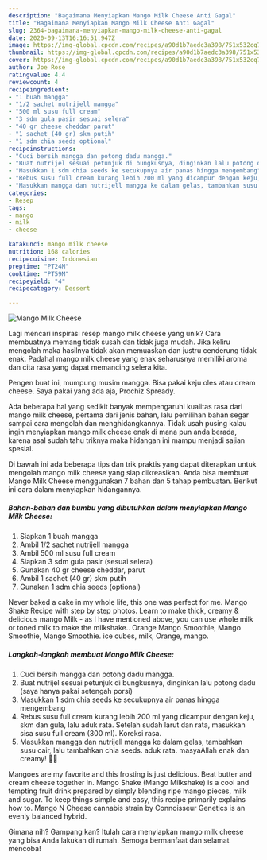 ```yaml
---
description: "Bagaimana Menyiapkan Mango Milk Cheese Anti Gagal"
title: "Bagaimana Menyiapkan Mango Milk Cheese Anti Gagal"
slug: 2364-bagaimana-menyiapkan-mango-milk-cheese-anti-gagal
date: 2020-09-13T16:16:51.947Z
image: https://img-global.cpcdn.com/recipes/a90d1b7aedc3a398/751x532cq70/mango-milk-cheese-foto-resep-utama.jpg
thumbnail: https://img-global.cpcdn.com/recipes/a90d1b7aedc3a398/751x532cq70/mango-milk-cheese-foto-resep-utama.jpg
cover: https://img-global.cpcdn.com/recipes/a90d1b7aedc3a398/751x532cq70/mango-milk-cheese-foto-resep-utama.jpg
author: Joe Rose
ratingvalue: 4.4
reviewcount: 4
recipeingredient:
- "1 buah mangga"
- "1/2 sachet nutrijell mangga"
- "500 ml susu full cream"
- "3 sdm gula pasir sesuai selera"
- "40 gr cheese cheddar parut"
- "1 sachet (40 gr) skm putih"
- "1 sdm chia seeds optional"
recipeinstructions:
- "Cuci bersih mangga dan potong dadu mangga."
- "Buat nutrijel sesuai petunjuk di bungkusnya, dinginkan lalu potong dadu (saya hanya pakai setengah porsi)"
- "Masukkan 1 sdm chia seeds ke secukupnya air panas hingga mengembang"
- "Rebus susu full cream kurang lebih 200 ml yang dicampur dengan keju, skm dan gula, lalu aduk rata. Setelah sudah larut dan rata, masukkan sisa susu full cream (300 ml). Koreksi rasa."
- "Masukkan mangga dan nutrijell mangga ke dalam gelas, tambahkan susu cair, lalu tambahkan chia seeds. aduk rata. masyaAllah enak dan creamy! 🌻✨"
categories:
- Resep
tags:
- mango
- milk
- cheese

katakunci: mango milk cheese 
nutrition: 168 calories
recipecuisine: Indonesian
preptime: "PT24M"
cooktime: "PT59M"
recipeyield: "4"
recipecategory: Dessert

---
```



![Mango Milk Cheese](https://img-global.cpcdn.com/recipes/a90d1b7aedc3a398/751x532cq70/mango-milk-cheese-foto-resep-utama.jpg)

Lagi mencari inspirasi resep mango milk cheese yang unik? Cara membuatnya memang tidak susah dan tidak juga mudah. Jika keliru mengolah maka hasilnya tidak akan memuaskan dan justru cenderung tidak enak. Padahal mango milk cheese yang enak seharusnya memiliki aroma dan cita rasa yang dapat memancing selera kita.

Pengen buat ini, mumpung musim mangga. Bisa pakai keju oles atau cream cheese. Saya pakai yang ada aja, Prochiz Spready.

Ada beberapa hal yang sedikit banyak mempengaruhi kualitas rasa dari mango milk cheese, pertama dari jenis bahan, lalu pemilihan bahan segar sampai cara mengolah dan menghidangkannya. Tidak usah pusing kalau ingin menyiapkan mango milk cheese enak di mana pun anda berada, karena asal sudah tahu triknya maka hidangan ini mampu menjadi sajian spesial.


Di bawah ini ada beberapa tips dan trik praktis yang dapat diterapkan untuk mengolah mango milk cheese yang siap dikreasikan. Anda bisa membuat Mango Milk Cheese menggunakan 7 bahan dan 5 tahap pembuatan. Berikut ini cara dalam menyiapkan hidangannya.

<!--inarticleads1-->

##### Bahan-bahan dan bumbu yang dibutuhkan dalam menyiapkan Mango Milk Cheese:

1. Siapkan 1 buah mangga
1. Ambil 1/2 sachet nutrijell mangga
1. Ambil 500 ml susu full cream
1. Siapkan 3 sdm gula pasir (sesuai selera)
1. Gunakan 40 gr cheese cheddar, parut
1. Ambil 1 sachet (40 gr) skm putih
1. Gunakan 1 sdm chia seeds (optional)


Never baked a cake in my whole life, this one was perfect for me. Mango Shake Recipe with step by step photos. Learn to make thick, creamy &amp; delicious mango Milk - as I have mentioned above, you can use whole milk or toned milk to make the milkshake.. Orange Mango Smoothie, Mango Smoothie, Mango Smoothie. ice cubes, milk, Orange, mango. 

<!--inarticleads2-->

##### Langkah-langkah membuat Mango Milk Cheese:

1. Cuci bersih mangga dan potong dadu mangga.
1. Buat nutrijel sesuai petunjuk di bungkusnya, dinginkan lalu potong dadu (saya hanya pakai setengah porsi)
1. Masukkan 1 sdm chia seeds ke secukupnya air panas hingga mengembang
1. Rebus susu full cream kurang lebih 200 ml yang dicampur dengan keju, skm dan gula, lalu aduk rata. Setelah sudah larut dan rata, masukkan sisa susu full cream (300 ml). Koreksi rasa.
1. Masukkan mangga dan nutrijell mangga ke dalam gelas, tambahkan susu cair, lalu tambahkan chia seeds. aduk rata. masyaAllah enak dan creamy! 🌻✨


Mangoes are my favorite and this frosting is just delicious. Beat butter and cream cheese together in. Mango Shake (Mango Milkshake) is a cool and tempting fruit drink prepared by simply blending ripe mango pieces, milk and sugar. To keep things simple and easy, this recipe primarily explains how to. Mango N Cheese cannabis strain by Connoisseur Genetics is an evenly balanced hybrid. 

Gimana nih? Gampang kan? Itulah cara menyiapkan mango milk cheese yang bisa Anda lakukan di rumah. Semoga bermanfaat dan selamat mencoba!
